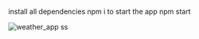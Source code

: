 install all dependencies
npm i
to start the app
npm start

![weather_app ss](https://github.com/Nikunjkanteliya/weather-app/assets/113191319/48fea9c7-3804-4945-aa9e-79a9f6ad09a6)
